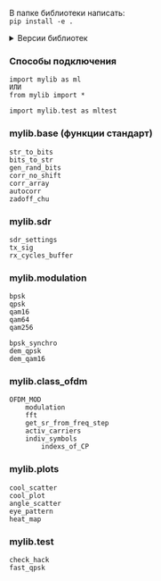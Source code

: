 В папке библиотеки написать:    
`pip install -e .`

<details >
<summary>Версии библиотек</summary>

matplotlib        3.8.2     
numpy             1.26.2        
typing_extensions 4.9.0     
pyadi-iio         0.0.16     
pylibiio          0.25

</details>

### Способы подключения 
```
import mylib as ml
ИЛИ
from mylib import *

import mylib.test as mltest
```


### mylib.base (функции стандарт)
```
str_to_bits
bits_to_str
gen_rand_bits
corr_no_shift
corr_array
autocorr
zadoff_chu
```


### mylib.sdr
```
sdr_settings
tx_sig
rx_cycles_buffer
```

### mylib.modulation
```
bpsk
qpsk
qam16
qam64
qam256

bpsk_synchro
dem_qpsk
dem_qam16
```

### mylib.class_ofdm
```
OFDM_MOD
    modulation
    fft
    get_sr_from_freq_step
    activ_carriers
    indiv_symbols
        indexs_of_CP
```

### mylib.plots
```
cool_scatter
cool_plot
angle_scatter
eye_pattern
heat_map
```

### mylib.test
```
check_hack
fast_qpsk
```


